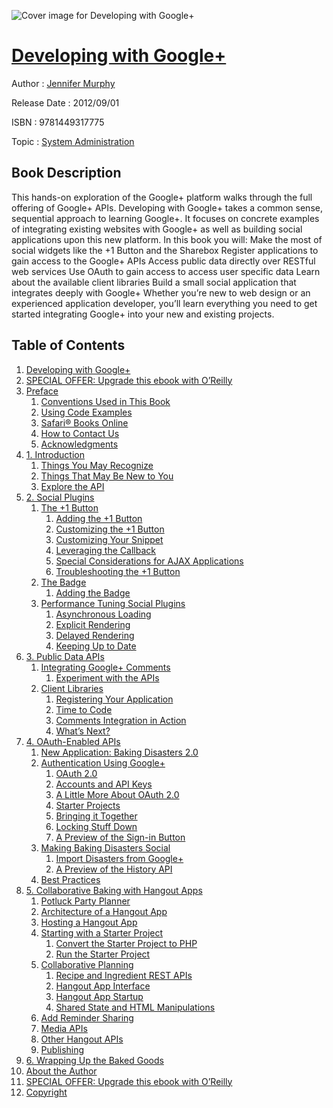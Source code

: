 ![Cover image for Developing with Google+](https://imgdetail.ebookreading.net/cover/cover/system_admin/EB9781449317775.jpg)

[Developing with Google+](https://ebookreading.net/view/book/Developing+with+Google%2B-EB9781449317775_1.html "Developing with Google+")
====================================================================================================================

Author : [Jennifer Murphy](https://ebookreading.net/search/author/Jennifer+Murphy)

Release Date : 2012/09/01

ISBN : 9781449317775

Topic : [System Administration](https://ebookreading.net/search/category/system-administration)

Book Description
-----------------

This hands-on exploration of the Google+ platform walks through the full offering of Google+ APIs.
Developing with Google+ takes a common sense, sequential approach to learning Google+. It focuses on concrete examples of integrating existing websites with Google+ as well as building social applications upon this new platform.
In this book you will:
Make the most of social widgets like the +1 Button and the Sharebox
Register applications to gain access to the Google+ APIs
Access public data directly over RESTful web services
Use OAuth to gain access to access user specific data
Learn about the available client libraries
Build a small social application that integrates deeply with Google+
Whether you’re new to web design or an experienced application developer, you’ll learn everything you need to get started integrating Google+ into your new and existing projects.
              
Table of Contents
-----------------

1. [Developing with Google+](https://ebookreading.net/view/book/Developing+with+Google%2B-EB9781449317775_2.html)
1. [SPECIAL OFFER: Upgrade this ebook with O’Reilly](https://ebookreading.net/view/book/Developing+with+Google%2B-EB9781449317775_3.html)
1. [Preface](https://ebookreading.net/view/book/Developing+with+Google%2B-EB9781449317775_4.html)
    1. [Conventions Used in This Book](https://ebookreading.net/view/book/Developing+with+Google%2B-EB9781449317775_4.html#I_sect1_d1e128)
    1. [Using Code Examples](https://ebookreading.net/view/book/Developing+with+Google%2B-EB9781449317775_4.html#I_sect1_d1e168)
    1. [Safari® Books Online](https://ebookreading.net/view/book/Developing+with+Google%2B-EB9781449317775_4.html#I_sect1_d1e183)
    1. [How to Contact Us](https://ebookreading.net/view/book/Developing+with+Google%2B-EB9781449317775_4.html#I_sect1_d1e218)
    1. [Acknowledgments](https://ebookreading.net/view/book/Developing+with+Google%2B-EB9781449317775_4.html#I_sect1_d1e258)
1. [1. Introduction](https://ebookreading.net/view/book/Developing+with+Google%2B-EB9781449317775_5.html)
    1. [Things You May Recognize](https://ebookreading.net/view/book/Developing+with+Google%2B-EB9781449317775_5.html#_things_you_may_rec)
    1. [Things That May Be New to You](https://ebookreading.net/view/book/Developing+with+Google%2B-EB9781449317775_5.html#_things_that_may_be)
    1. [Explore the API](https://ebookreading.net/view/book/Developing+with+Google%2B-EB9781449317775_5.html#_explore_the_api)
1. [2. Social Plugins](https://ebookreading.net/view/book/Developing+with+Google%2B-EB9781449317775_6.html)
    1. [The +1 Button](https://ebookreading.net/view/book/Developing+with+Google%2B-EB9781449317775_6.html#_the_1_button)
        1. [Adding the +1 Button](https://ebookreading.net/view/book/Developing+with+Google%2B-EB9781449317775_6.html#_adding_the_1_butto)
        1. [Customizing the +1 Button](https://ebookreading.net/view/book/Developing+with+Google%2B-EB9781449317775_6.html#_customizing_the_1_)
        1. [Customizing Your Snippet](https://ebookreading.net/view/book/Developing+with+Google%2B-EB9781449317775_6.html#_customizing_your_s)
        1. [Leveraging the Callback](https://ebookreading.net/view/book/Developing+with+Google%2B-EB9781449317775_6.html#_leveraging_the_cal)
        1. [Special Considerations for AJAX Applications](https://ebookreading.net/view/book/Developing+with+Google%2B-EB9781449317775_6.html#_special_considerat)
        1. [Troubleshooting the +1 Button](https://ebookreading.net/view/book/Developing+with+Google%2B-EB9781449317775_6.html#_troubleshooting_th)
    1. [The Badge](https://ebookreading.net/view/book/Developing+with+Google%2B-EB9781449317775_6.html#_the_badge)
        1. [Adding the Badge](https://ebookreading.net/view/book/Developing+with+Google%2B-EB9781449317775_6.html#_adding_the_badge)
    1. [Performance Tuning Social Plugins](https://ebookreading.net/view/book/Developing+with+Google%2B-EB9781449317775_6.html#_performance_tuning)
        1. [Asynchronous Loading](https://ebookreading.net/view/book/Developing+with+Google%2B-EB9781449317775_6.html#_asynchronous_loadi)
        1. [Explicit Rendering](https://ebookreading.net/view/book/Developing+with+Google%2B-EB9781449317775_6.html#_explicit_rendering)
        1. [Delayed Rendering](https://ebookreading.net/view/book/Developing+with+Google%2B-EB9781449317775_6.html#_delayed_rendering)
        1. [Keeping Up to Date](https://ebookreading.net/view/book/Developing+with+Google%2B-EB9781449317775_6.html#_keeping_up_to_date)
1. [3. Public Data APIs](https://ebookreading.net/view/book/Developing+with+Google%2B-EB9781449317775_7.html)
    1. [Integrating Google+ Comments](https://ebookreading.net/view/book/Developing+with+Google%2B-EB9781449317775_7.html#_integrating_google)
        1. [Experiment with the APIs](https://ebookreading.net/view/book/Developing+with+Google%2B-EB9781449317775_7.html#_experiment_with_th)
    1. [Client Libraries](https://ebookreading.net/view/book/Developing+with+Google%2B-EB9781449317775_7.html#_client_libraries)
        1. [Registering Your Application](https://ebookreading.net/view/book/Developing+with+Google%2B-EB9781449317775_7.html#_registering_your_a)
        1. [Time to Code](https://ebookreading.net/view/book/Developing+with+Google%2B-EB9781449317775_7.html#_time_to_code)
        1. [Comments Integration in Action](https://ebookreading.net/view/book/Developing+with+Google%2B-EB9781449317775_7.html#_comments_integrati)
        1. [What’s Next?](https://ebookreading.net/view/book/Developing+with+Google%2B-EB9781449317775_7.html#_what_8217_s_next)
1. [4. OAuth-Enabled APIs](https://ebookreading.net/view/book/Developing+with+Google%2B-EB9781449317775_8.html)
    1. [New Application: Baking Disasters 2.0](https://ebookreading.net/view/book/Developing+with+Google%2B-EB9781449317775_8.html#_new_application_ba)
    1. [Authentication Using Google+](https://ebookreading.net/view/book/Developing+with+Google%2B-EB9781449317775_8.html#_authentication_usi)
        1. [OAuth 2.0](https://ebookreading.net/view/book/Developing+with+Google%2B-EB9781449317775_8.html#_oauth_2_0)
        1. [Accounts and API Keys](https://ebookreading.net/view/book/Developing+with+Google%2B-EB9781449317775_8.html#_accounts_and_api_k)
        1. [A Little More About OAuth 2.0](https://ebookreading.net/view/book/Developing+with+Google%2B-EB9781449317775_8.html#_a_little_more_abou)
        1. [Starter Projects](https://ebookreading.net/view/book/Developing+with+Google%2B-EB9781449317775_8.html#_starter_projects)
        1. [Bringing it Together](https://ebookreading.net/view/book/Developing+with+Google%2B-EB9781449317775_8.html#_bringing_it_togeth)
        1. [Locking Stuff Down](https://ebookreading.net/view/book/Developing+with+Google%2B-EB9781449317775_8.html#_locking_stuff_down)
        1. [A Preview of the Sign-in Button](https://ebookreading.net/view/book/Developing+with+Google%2B-EB9781449317775_8.html#_a_preview_of_the_s)
    1. [Making Baking Disasters Social](https://ebookreading.net/view/book/Developing+with+Google%2B-EB9781449317775_8.html#_making_baking_disa)
        1. [Import Disasters from Google+](https://ebookreading.net/view/book/Developing+with+Google%2B-EB9781449317775_8.html#_import_disasters_f)
        1. [A Preview of the History API](https://ebookreading.net/view/book/Developing+with+Google%2B-EB9781449317775_8.html#_a_preview_of_the_h)
    1. [Best Practices](https://ebookreading.net/view/book/Developing+with+Google%2B-EB9781449317775_8.html#_best_practices)
1. [5. Collaborative Baking with Hangout Apps](https://ebookreading.net/view/book/Developing+with+Google%2B-EB9781449317775_9.html)
    1. [Potluck Party Planner](https://ebookreading.net/view/book/Developing+with+Google%2B-EB9781449317775_9.html#_potluck_party_plan)
    1. [Architecture of a Hangout App](https://ebookreading.net/view/book/Developing+with+Google%2B-EB9781449317775_9.html#_architecture_of_a_)
    1. [Hosting a Hangout App](https://ebookreading.net/view/book/Developing+with+Google%2B-EB9781449317775_9.html#_hosting_a_hangout_)
    1. [Starting with a Starter Project](https://ebookreading.net/view/book/Developing+with+Google%2B-EB9781449317775_9.html#_starting_with_a_st)
        1. [Convert the Starter Project to PHP](https://ebookreading.net/view/book/Developing+with+Google%2B-EB9781449317775_9.html#_convert_the_starte)
        1. [Run the Starter Project](https://ebookreading.net/view/book/Developing+with+Google%2B-EB9781449317775_9.html#_run_the_starter_pr)
    1. [Collaborative Planning](https://ebookreading.net/view/book/Developing+with+Google%2B-EB9781449317775_9.html#_collaborative_plan)
        1. [Recipe and Ingredient REST APIs](https://ebookreading.net/view/book/Developing+with+Google%2B-EB9781449317775_9.html#_recipe_and_ingredi)
        1. [Hangout App Interface](https://ebookreading.net/view/book/Developing+with+Google%2B-EB9781449317775_9.html#_hangout_app_interf)
        1. [Hangout App Startup](https://ebookreading.net/view/book/Developing+with+Google%2B-EB9781449317775_9.html#_hangout_app_startu)
        1. [Shared State and HTML Manipulations](https://ebookreading.net/view/book/Developing+with+Google%2B-EB9781449317775_9.html#_shared_state_and_h)
    1. [Add Reminder Sharing](https://ebookreading.net/view/book/Developing+with+Google%2B-EB9781449317775_9.html#_add_reminder_shari)
    1. [Media APIs](https://ebookreading.net/view/book/Developing+with+Google%2B-EB9781449317775_9.html#_media_apis)
    1. [Other Hangout APIs](https://ebookreading.net/view/book/Developing+with+Google%2B-EB9781449317775_9.html#_other_hangout_apis)
    1. [Publishing](https://ebookreading.net/view/book/Developing+with+Google%2B-EB9781449317775_9.html#_publishing)
1. [6. Wrapping Up the Baked Goods](https://ebookreading.net/view/book/Developing+with+Google%2B-EB9781449317775_10.html)
1. [About the Author](https://ebookreading.net/view/book/Developing+with+Google%2B-EB9781449317775_11.html)
1. [SPECIAL OFFER: Upgrade this ebook with O’Reilly](https://ebookreading.net/view/book/Developing+with+Google%2B-EB9781449317775_12.html)
1. [Copyright](https://ebookreading.net/view/book/Developing+with+Google%2B-EB9781449317775_13.html)
